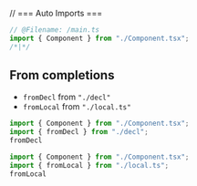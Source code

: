 // === Auto Imports ===
```ts
// @Filename: /main.ts
import { Component } from "./Component.tsx";
/*|*/
```

## From completions

- `fromDecl` from `"./decl"`
- `fromLocal` from `"./local.ts"`

```ts
import { Component } from "./Component.tsx";
import { fromDecl } from "./decl";
fromDecl
```

```ts
import { Component } from "./Component.tsx";
import { fromLocal } from "./local.ts";
fromLocal
```

